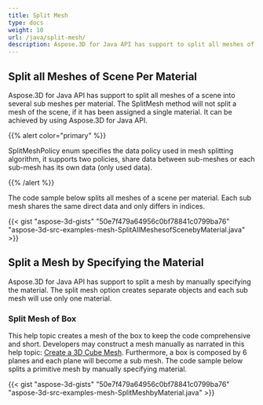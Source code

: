```yaml
---
title: Split Mesh
type: docs
weight: 10
url: /java/split-mesh/
description: Aspose.3D for Java API has support to split all meshes of a scene into several sub meshes per material. The SplitMesh method will not split a mesh of the scene, if it has been assigned a single material. It can be achieved by using Aspose.3D for Java API.
---
```


## **Split all Meshes of Scene Per Material**
Aspose.3D for Java API has support to split all meshes of a scene into several sub meshes per material. The SplitMesh method will not split a mesh of the scene, if it has been assigned a single material. It can be achieved by using Aspose.3D for Java API.

{{% alert color="primary" %}} 

SplitMeshPolicy enum specifies the data policy used in mesh splitting algorithm, it supports two policies, share data between sub-meshes or each sub-mesh has its own data (only used data).

{{% /alert %}} 

The code sample below splits all meshes of a scene per material. Each sub mesh shares the same direct data and only differs in indices.

{{< gist "aspose-3d-gists" "50e7f479a64956c0bf78841c0799ba76" "aspose-3d-src-examples-mesh-SplitAllMeshesofScenebyMaterial.java" >}}
## **Split a Mesh by Specifying the Material**
Aspose.3D for Java API has support to split a mesh by manually specifying the material. The split mesh option creates separate objects and each sub mesh will use only one material.
### **Split Mesh of Box**
This help topic creates a mesh of the box to keep the code comprehensive and short. Developers may construct a mesh manually as narrated in this help topic: [Create a 3D Cube Mesh](https://docs.dynabic.com/display/3djava/Create+3D+Mesh+and+Scene). Furthermore, a box is composed by 6 planes and each plane will become a sub mesh. The code sample below splits a primitive mesh by manually specifying material.

{{< gist "aspose-3d-gists" "50e7f479a64956c0bf78841c0799ba76" "aspose-3d-src-examples-mesh-SplitMeshbyMaterial.java" >}}
